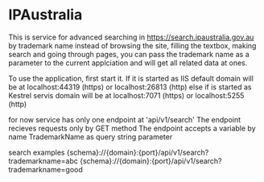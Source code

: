 # IPAustralia
This is service for advanced searching in https://search.ipaustralia.gov.au by trademark name
instead of browsing the site, filling the textbox, making search and going through pages, you can pass the trademark name as a parameter to the current applciation and will get all related data at ones.

To use the application, first start it.
If it is started as IIS default domain will be at localhost:44319 (https) or  localhost:26813 (http)
else if is started as Kestrel servis domain will be at localhost:7071 (https) or  localhost:5255 (http)

for now service has only one endpoint at 'api/v1/search'
The endpoint recieves requests only by GET method
The endpoint accepts a variable by name TrademarkName as query string parameter
 
search examples
{schema}://{domain}:{port}/api/v1/search?trademarkname=abc
{schema}://{domain}:{port}/api/v1/search?trademarkname=good